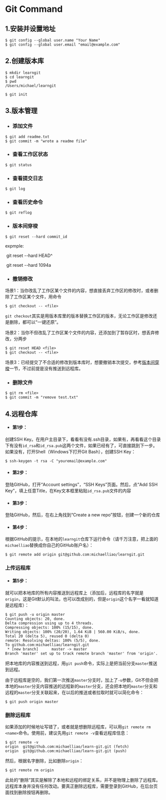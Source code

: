 # Git Command

[参考教程]: https://www.liaoxuefeng.com/wiki/896043488029600



## 1.安装并设置地址

```shell
$ git config --global user.name "Your Name"
$ git config --global user.email "email@example.com"
```



## 2.创建版本库

```shell
$ mkdir learngit
$ cd learngit
$ pwd
/Users/michael/learngit

$ git init
```



## 3.版本管理

- ### 添加文件


```shell
$ git add readme.txt
$ git commit -m "wrote a readme file"
```



- ### 查看工作区状态


```shell
$ git status
```



- ### 查看提交日志


```shell
$ git log
```



- ### 查看历史命令


```shell
$ git reflog
```



- ### 版本间穿梭


```shell
$ git reset --hard commit_id
```

expmple:

​	git reset --hard HEAD^

​	git reset --hard 1094a



- ### 撤销修改


场景1：当你改乱了工作区某个文件的内容，想直接丢弃工作区的修改时，或者删除了工作区某个文件，用命令

```shell
$ git checkout -- <file>
```

`git checkout`其实是用版本库里的版本替换工作区的版本，无论工作区是修改还是删除，都可以“一键还原”。

场景2：当你不但改乱了工作区某个文件的内容，还添加到了暂存区时，想丢弃修改，分两步

```shell
$ git reset HEAD <file>
$ git checkout -- <file>
```

场景3：已经提交了不合适的修改到版本库时，想要撤销本次提交，参考[版本间穿梭](#版本间穿梭)一节，不过前提是没有推送到远程库。



- ### 删除文件


```shell
$ git rm <file>
$ git commit -m "remove test.txt"
```



## 4.远程仓库

- #### 第1步：


创建SSH Key。在用户主目录下，看看有没有.ssh目录，如果有，再看看这个目录下有没有`id_rsa`和`id_rsa.pub`这两个文件，如果已经有了，可直接跳到下一步。如果没有，打开Shell（Windows下打开Git Bash），创建SSH Key：

```shell
$ ssh-keygen -t rsa -C "youremail@example.com"
```



- #### 第2步：


登陆GitHub，打开“Account settings”，“SSH Keys”页面。然后，点“Add SSH Key”，填上任意Title，在Key文本框里粘贴`id_rsa.pub`文件的内容



- #### 第3步：


登陆GitHub，然后，在右上角找到“Create a new repo”按钮，创建一个新的仓库



- #### 第4步：


根据GitHub的提示，在本地的`learngit`仓库下运行命令（请千万注意，把上面的`michaelliao`替换成你自己的GitHub账户名）：

```shell
$ git remote add origin git@github.com:michaelliao/learngit.git
```



### 上传远程库

- #### 第5步：


就可以把本地库的所有内容推送到远程库上（添加后，远程库的名字就是`origin`，这是Git默认的叫法，也可以改成别的，但是`origin`这个名字一看就知道是远程库）：

```shell
$ git push -u origin master
Counting objects: 20, done.
Delta compression using up to 4 threads.
Compressing objects: 100% (15/15), done.
Writing objects: 100% (20/20), 1.64 KiB | 560.00 KiB/s, done.
Total 20 (delta 5), reused 0 (delta 0)
remote: Resolving deltas: 100% (5/5), done.
To github.com:michaelliao/learngit.git
 * [new branch]      master -> master
Branch 'master' set up to track remote branch 'master' from 'origin'.
```

把本地库的内容推送到远程，用`git push`命令，实际上是把当前分支`master`推送到远程。

由于远程库是空的，我们第一次推送`master`分支时，加上了`-u`参数，Git不但会把本地的`master`分支内容推送的远程新的`master`分支，还会把本地的`master`分支和远程的`master`分支关联起来，在以后的推送或者拉取时就可以简化命令：

```shell
$ git push origin master
```



### 删除远程库

如果添加的时候地址写错了，或者就是想删除远程库，可以用`git remote rm <name>`命令。使用前，建议先用`git remote -v`查看远程库信息：

```shell
$ git remote -v
origin  git@github.com:michaelliao/learn-git.git (fetch)
origin  git@github.com:michaelliao/learn-git.git (push)
```

然后，根据名字删除，比如删除`origin`：

```shell
$ git remote rm origin
```

此处的“删除”其实是解除了本地和远程的绑定关系，并不是物理上删除了远程库。远程库本身并没有任何改动。要真正删除远程库，需要登录到GitHub，在后台页面找到删除按钮再删除。

